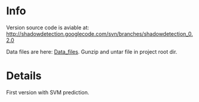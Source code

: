 # Info #

Version source code is aviable at: http://shadowdetection.googlecode.com/svn/branches/shadowdetection_0.2.0

Data files are here: [Data\_files](http://www.mediafire.com/download/va26mo6j7alacxa/bigData_0.2.0.tar.gz). Gunzip and untar file in project root dir.


# Details #

First version with SVM prediction.